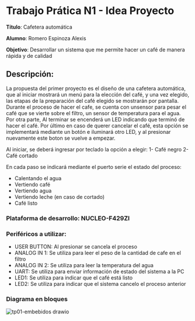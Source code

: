 # Trabajo Prática N1 - Idea Proyecto


**Título**: Cafetera automática

**Alumno**: Romero Espinoza Alexis

**Objetivo**: Desarrollar un sistema que me permite hacer un café de manera rápida y de calidad

## Descripción: 


La propuesta del primer proyecto es el diseño de una cafetera automática, que al iniciar mostrará un menú para la elección del café, y una vez elegido, las etapas de la preparación del café elegido se mostrarán por pantalla.
Durante el proceso de hacer el cafe, se cuenta con unsensor para pesar el café que se vierte sobre el filtro, un sensor de temperatura para el agua. Por otra parte,  Al terminar se encenderá un LED indicando que terminó de hacer el café.
 Por último en caso de querer cancelar el café, esta opción se implementará mediante un botón e iluminará otro LED, y al presionar nuevamente este boton se vuelve a empezar.

Al iniciar, se deberá ingresar por teclado la opción a elegir:
1- Café negro
2- Café cortado

En cada paso se indicará mediante el puerto serie el estado del proceso:
- Calentando el agua
- Vertiendo café
- Vertiendo agua
- Vertiendo leche (en caso de cortado)
- Café listo

### Plataforma de desarrollo: NUCLEO-F429ZI

### Periféricos a utilizar:

- USER BUTTON: Al presionar se cancela el proceso
- ANALOG IN 1: Se utiliza para leer el peso de la cantidad de cafe en el filtro
- ANALOG IN 2: Se utiliza para leer la temperatura del agua
- UART: Se utiliza para enviar información de estado del sistema a la PC
- LED1: Se utiliza para indicar que el café está listo
- LED2: Se utiliza para indicar que el sistema cancelo el proceso anterior


### Diagrama en bloques
  ![tp01-embebidos drawio](https://github.com/user-attachments/assets/736681c7-afa1-4870-8eff-f4d4d85f3bfb)


